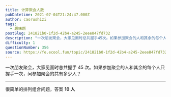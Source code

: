 ```yaml
---
title: 计算聚会人数
pubDatetime: 2021-07-04T21:24:47.000Z
author: caorushizi
tags:
  - 趣味题
postSlug: 241821b0-1f2d-42b4-a245-2eee847fd732
description: "一次朋友聚会，大家见面时总共握手45次。如果参加聚会的人和其余的每个人只握手一次，问参加聚会的共有多少人？ 很简单的排列组合问题，答案 10人 "
difficulty: 1
questionNumber: 356
source: https://fe.ecool.fun/topic/241821b0-1f2d-42b4-a245-2eee847fd732
---
```


一次朋友聚会，大家见面时总共握手 45 次。如果参加聚会的人和其余的每个人只握手一次，问参加聚会的共有多少人？

---

很简单的排列组合问题，答案 **10 人**
